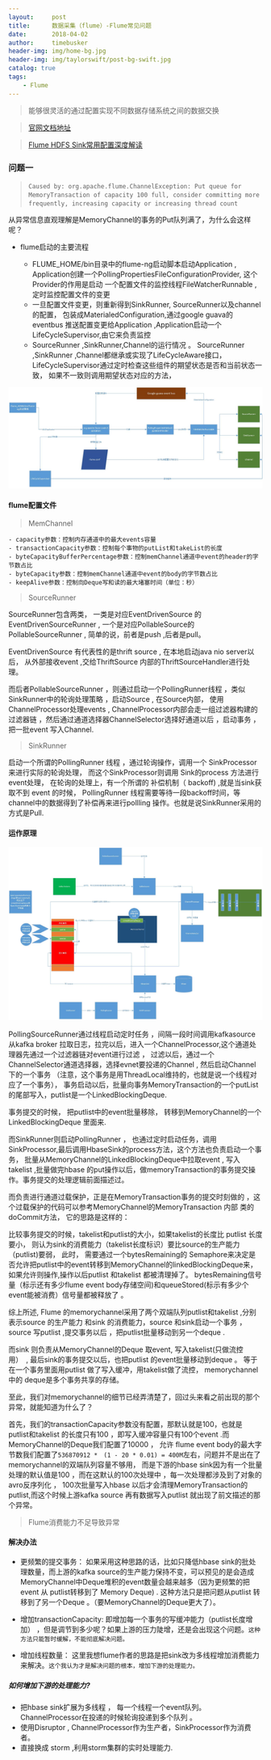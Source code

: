 ```yaml
---
layout:     post
title:      数据采集（flume）-Flume常见问题
date:       2018-04-02
author:     timebusker
header-img: img/home-bg.jpg
header-img: img/taylorswift/post-bg-swift.jpg
catalog: true
tags:
    - Flume
---  
```


> 能够很灵活的通过配置实现不同数据存储系统之间的数据交换

> [官网文档地址](http://flume.apache.org/releases/content/1.9.0/FlumeUserGuide.html#)

> [Flume HDFS Sink常用配置深度解读](https://www.jianshu.com/p/4f43780c82e9)

### 问题一

> `Caused by: org.apache.flume.ChannelException: Put queue for MemoryTransaction of capacity 100 full, consider committing more frequently, increasing capacity or increasing thread count`

从异常信息直观理解是MemoryChannel的事务的Put队列满了，为什么会这样呢？

- flume启动的主要流程

    - FLUME_HOME/bin目录中的flume-ng启动脚本启动Application , Application创建一个PollingPropertiesFileConfigurationProvider, 这个Provider的作用是启动 一个配置文件的监控线程FileWatcherRunnable ,定时监控配置文件的变更
	- 一旦配置文件变更，则重新得到SinkRunner, SourceRunner以及channel的配置， 包装成MaterialedConfiguration,通过google guava的eventbus 推送配置变更给Application ,Application启动一个LifeCycleSupervisor,由它来负责监控
	- SourceRunner ,SinkRunner,Channel的运行情况 。 SourceRunner ,SinkRunner ,Channel都继承或实现了LifeCycleAware接口，LifeCycleSupervisor通过定时检查这些组件的期望状态是否和当前状态一致， 如果不一致则调用期望状态对应的方法，
	
![数据采集（flume）](/img/flume/13.jpg)

#### flume配置文件

> MemChannel

    - capacity参数：控制内存通道中的最大events容量
	- transactionCapacity参数：控制每个事物的putList和takeList的长度
	- byteCapacityBufferPercentage参数：控制memChannel通道中event的header的字节数占比
	- byteCapacity参数：控制memChannel通道中event的body的字节数占比
	- keepAlive参数：控制向Deque写和读的最大堵塞时间（单位：秒）
	
> SourceRunner

SourceRunner包含两类， 一类是对应EventDrivenSource 的 EventDrivenSourceRunner , 一个是对应PollableSource的PollableSourceRunner , 简单的说，前者是push ,后者是pull。

EventDrivenSource  有代表性的是thrift source  , 在本地启动java nio server以后， 从外部接收event ,交给ThriftSource 内部的ThriftSourceHandler进行处理。 

而后者PollableSourceRunner  ，则通过启动一个PollingRunner线程  ，类似SinkRunner中的轮询处理策略 ，启动Source , 在Source内部， 使用ChannelProcessor处理events , ChannelProcessor内部会走一组过滤器构建的过滤器链 ，然后通过通道选择器ChannelSelector选择好通道以后 ，启动事务 ，把一批event 写入Channel.

> SinkRunner  

启动一个所谓的PollingRunner 线程 ，通过轮询操作，调用一个 SinkProcessor来进行实际的轮询处理， 而这个SinkProcessor则调用 Sink的process  方法进行event处理， 在轮询的处理上，有一个所谓的 补偿机制（ backoff)  ,就是当sink获取不到 event 的时候，  PollingRunner 线程需要等待一段backoff时间，等channel中的数据得到了补偿再来进行pollling 操作。也就是说SinkRunner采用的方式是Pull.

#### 运作原理

![数据采集（flume）](/img/flume/14.jpg)

PollingSourceRunner通过线程启动定时任务 ，间隔一段时间调用kafkasource 从kafka broker 拉取日志，拉完以后，进入一个ChannelProcessor,这个通道处理器先通过一个过滤器链对event进行过滤 ，
过滤以后，通过一个ChannelSelector通道选择器，选择evnet要投递的Channel , 然后启动Channel 下的一个事务 （注意，这个事务是用ThreadLocal维持的，也就是说一个线程对应了一个事务），
事务启动以后，批量向事务MemoryTransaction的一个putList的尾部写入，putlist是一个LinkedBlockingDeque.

事务提交的时候， 把putlist中的event批量移除， 转移到MemoryChannel的一个LinkedBlockingDeque 里面来. 

而SinkRunner则启动PollingRunner ， 也通过定时启动任务，调用SinkProcessor,最后调用HbaseSink的process方法，这个方法也负责启动一个事务，
批量从MemoryChannel的LinkedBlockingDeque中拉取event , 写入takelist ,批量做完hbase 的put操作以后，做memoryTransaction的事务提交操作。事务提交的处理逻辑前面描述过。

而负责进行通道过载保护，正是在MemoryTransaction事务的提交时刻做的 ，这个过载保护的代码可以参考MemoryChannel的MemoryTransaction 内部 类的doCommit方法， 它的思路是这样的：

比较事务提交的时候，takelist和putlist的大小，如果takelist的长度比 putlist 长度要小， 则认为sink的消费能力（takelist长度标识）要比source的生产能力（putlist)要弱， 此时，
需要通过一个bytesRemaining的 Semaphore来决定是否允许把putlist中的event转移到MemoryChannel的linkedBlockingDeque来， 如果允许则操作,操作以后putlist 和takelist 都被清理掉了。
bytesRemaining信号量（标示还有多少flume event body存储空间)和queueStored(标示有多少个event能被消费）信号量都被释放了 。

综上所述, Flume 的memorychannel采用了两个双端队列putlist和takelist ,分别表示source 的生产能力 和sink 的消费能力，source 和sink启动一个事务 ，source 写putlist  ,提交事务以后 ，把putlist批量移动到另一个deque .

而sink  则负责从MemoryChannel的Deque 取event, 写入takelist(只做流控用）　, 最后sink的事务提交以后，也把putlist 的event批量移动到deque  。 等于在一个事务里面用putlist 做了写入缓冲，用takelist做了流控， memorychannel中的 deque是多个事务共享的存储。

至此，我们对memorychannel的细节已经弄清楚了，回过头来看之前出现的那个异常，就能知道为什么了？

首先，我们的transactionCapacity参数没有配置，那默认就是100，也就是putlist和takelist 的长度只有100 ，即写入缓冲容量只有100个event .而MemoryChannel的Deque我们配置了10000 ，
允许 flume event body的最大字节数我们配置了`536870912 *　(1 - 20 * 0.01) = 400M`左右，问题并不是出在了memorychannel的双端队列容量不够用，
而是下游的hbase sink因为有一个批量处理的默认值是100 ，而在这默认的100次处理中 ，每一次处理都涉及到了对象的avro反序列化 ， 100次批量写入hbase 以后才会清理MemoryTransaction的 putlist,而这个时候上游kafka source 再有数据写入putlist 就出现了前文描述的那个异常。

> Flume消费能力不足导致异常

#### 解决办法

- 更频繁的提交事务： 如果采用这种思路的话，比如只降低hbase sink的批处理数量，而上游的kafka source的生产能力保持不变，可以预见的是会造成MemoryChannel中Deque堆积的event数量会越来越多（因为更频繁的把event 从 putlist转移到了 Memory Deque) . 这种方法只是把问题从putlist 转移到了另一个Deque 。（要MemoryChannel的Deque更大了）。

- 增加transactionCapacity: 即增加每一个事务的写缓冲能力（putlist长度增加） ，但是调节到多少呢？如果上游的压力陡增，还是会出现这个问题。`这种方法只能暂时缓解，不能彻底解决问题。`

- 增加线程数量： 这里我想flume作者的思路是把sink改为多线程增加消费能力来解决。`这个我认为才是解决问题的根本，增加下游的处理能力。`

##### 如何增加下游的处理能力?

- 把hbase sink扩展为多线程 ， 每一个线程一个event队列。ChannelProcessor在投递的时候轮询投递到多个队列 。
- 使用Disruptor , ChannelProcessor作为生产者，SinkProcessor作为消费者。
- 直接换成 storm  ,利用storm集群的实时处理能力.
